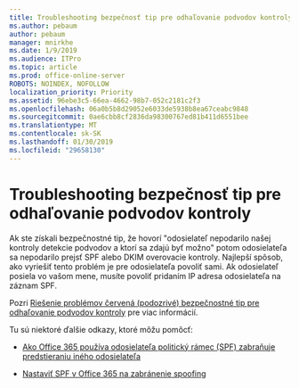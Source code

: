 ```yaml
---
title: Troubleshooting bezpečnosť tip pre odhaľovanie podvodov kontroly
ms.author: pebaum
author: pebaum
manager: mnirkhe
ms.date: 1/9/2019
ms.audience: ITPro
ms.topic: article
ms.prod: office-online-server
ROBOTS: NOINDEX, NOFOLLOW
localization_priority: Priority
ms.assetid: 96ebe3c5-66ea-4662-98b7-052c2181c2f3
ms.openlocfilehash: 06a0b5b8d29052e6033de5938b8ea67ceabc9848
ms.sourcegitcommit: 0ae6cbb8cf2836da98300767ed81b411d6551bee
ms.translationtype: MT
ms.contentlocale: sk-SK
ms.lasthandoff: 01/30/2019
ms.locfileid: "29658130"
---
```

# <a name="troubleshooting-the-safety-tip-for-fraud-detection-checks"></a>Troubleshooting bezpečnosť tip pre odhaľovanie podvodov kontroly



Ak ste získali bezpečnostné tip, že hovorí "odosielateľ nepodarilo našej kontroly detekcie podvodov a ktorí sa zdajú byť možno" potom odosielateľa sa nepodarilo prejsť SPF alebo DKIM overovacie kontroly. Najlepší spôsob, ako vyriešiť tento problém je pre odosielateľa povoliť sami. Ak odosielateľ posiela vo vašom mene, musíte povoliť pridaním IP adresa odosielateľa na záznam SPF.
  
Pozri [Riešenie problémov červená (podozrivé) bezpečnostné tip pre odhaľovanie podvodov kontroly](https://blogs.msdn.microsoft.com/tzink/2016/11/02/troubleshooting-the-red-suspicious-safety-tip-for-fraud-detection-checks/) pre viac informácií. 
  
Tu sú niektoré ďalšie odkazy, ktoré môžu pomôcť:
  
- [Ako Office 365 používa odosielateľa politický rámec (SPF) zabraňuje predstieraniu iného odosielateľa](https://docs.microsoft.com/office365/SecurityCompliance/how-office-365-uses-spf-to-prevent-spoofing)
    
- [Nastaviť SPF v Office 365 na zabránenie spoofing](https://docs.microsoft.com/office365/SecurityCompliance/set-up-spf-in-office-365-to-help-prevent-spoofing)
    

